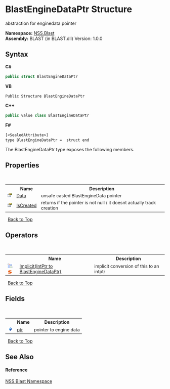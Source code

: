 # BlastEngineDataPtr Structure
 

abstraction for enginedata pointer

**Namespace:**&nbsp;<a href="88b55311-4a89-0894-e27a-e157e443c7f7.md">NSS.Blast</a><br />**Assembly:**&nbsp;BLAST (in BLAST.dll) Version: 1.0.0

## Syntax

**C#**<br />
``` C#
public struct BlastEngineDataPtr
```

**VB**<br />
``` VB
Public Structure BlastEngineDataPtr
```

**C++**<br />
``` C++
public value class BlastEngineDataPtr
```

**F#**<br />
``` F#
[<SealedAttribute>]
type BlastEngineDataPtr =  struct end
```

The BlastEngineDataPtr type exposes the following members.


## Properties
&nbsp;<table><tr><th></th><th>Name</th><th>Description</th></tr><tr><td>![Public property](media/pubproperty.gif "Public property")</td><td><a href="a60f4bfc-c932-2d91-e6b3-d25ec77a154b.md">Data</a></td><td>
unsafe casted BlastEngineData pointer</td></tr><tr><td>![Public property](media/pubproperty.gif "Public property")</td><td><a href="97a7d306-431c-b2c6-2fc3-e0f32045b8c0.md">IsCreated</a></td><td>
returns if the pointer is not null / it doesnt actually track creation</td></tr></table>&nbsp;
<a href="#blastenginedataptr-structure">Back to Top</a>

## Operators
&nbsp;<table><tr><th></th><th>Name</th><th>Description</th></tr><tr><td>![Public operator](media/puboperator.gif "Public operator")![Static member](media/static.gif "Static member")</td><td><a href="ca61abc4-af49-7851-2ebb-f92708135d05.md">Implicit(IntPtr to BlastEngineDataPtr)</a></td><td>
implicit conversion of this to an intptr</td></tr></table>&nbsp;
<a href="#blastenginedataptr-structure">Back to Top</a>

## Fields
&nbsp;<table><tr><th></th><th>Name</th><th>Description</th></tr><tr><td>![Public field](media/pubfield.gif "Public field")</td><td><a href="c8aa1ed2-05e2-ac25-3af0-4c705da4c902.md">ptr</a></td><td>
pointer to engine data</td></tr></table>&nbsp;
<a href="#blastenginedataptr-structure">Back to Top</a>

## See Also


#### Reference
<a href="88b55311-4a89-0894-e27a-e157e443c7f7.md">NSS.Blast Namespace</a><br />